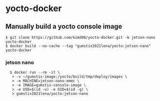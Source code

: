 # yocto-docker

## Manually build a yocto console image
```
$ git clone https://github.com/kimd98/yocto-docker.git -b jetson-nano yocto-docker
$ docker build --no-cache --tag "gumstix2021lena/yocto:jetson-nano" yocto-docker
```

  ### jetson nano
```
  $ docker run --rm -it \
   > -v ~/gumstix-image:/yocto/build/tmp/deploy/images \
   > -e MACHINE=jetson-nano-emmc \
   > -e IMAGE=gumstix-console-image \
   > -e UID=$(id -u) -e GID=$(id -g) \
   > gumstix2021lena/yocto:jetson-nano
 ```
